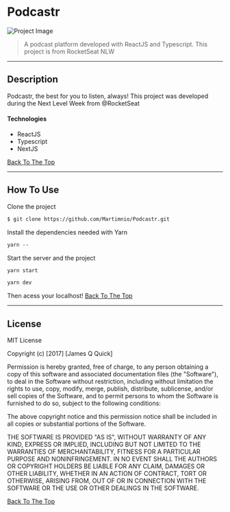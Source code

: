 # Podcastr

![Project Image](https://repository-images.githubusercontent.com/359263816/763c0a80-a07b-11eb-8c1e-753efb2f253a)

> A podcast platform developed with ReactJS and Typescript. This project is from RocketSeat NLW

---

## Description

Podcastr, the best for you to listen, always!
This project was developed during the Next Level Week from @RocketSeat

#### Technologies

- ReactJS
- Typescript
- NextJS

[Back To The Top](#read-me-template)

---

## How To Use

Clone the project

```html
$ git clone https://github.com/Martimnio/Podcastr.git
```

Install the dependencies needed with Yarn

```html
yarn --
```

Start the server and the project

```html
yarn start
```

```html
yarn dev
```
Then acess your localhost!
[Back To The Top](#read-me-template)

---

## License

MIT License

Copyright (c) [2017] [James Q Quick]

Permission is hereby granted, free of charge, to any person obtaining a copy
of this software and associated documentation files (the "Software"), to deal
in the Software without restriction, including without limitation the rights
to use, copy, modify, merge, publish, distribute, sublicense, and/or sell
copies of the Software, and to permit persons to whom the Software is
furnished to do so, subject to the following conditions:

The above copyright notice and this permission notice shall be included in all
copies or substantial portions of the Software.

THE SOFTWARE IS PROVIDED "AS IS", WITHOUT WARRANTY OF ANY KIND, EXPRESS OR
IMPLIED, INCLUDING BUT NOT LIMITED TO THE WARRANTIES OF MERCHANTABILITY,
FITNESS FOR A PARTICULAR PURPOSE AND NONINFRINGEMENT. IN NO EVENT SHALL THE
AUTHORS OR COPYRIGHT HOLDERS BE LIABLE FOR ANY CLAIM, DAMAGES OR OTHER
LIABILITY, WHETHER IN AN ACTION OF CONTRACT, TORT OR OTHERWISE, ARISING FROM,
OUT OF OR IN CONNECTION WITH THE SOFTWARE OR THE USE OR OTHER DEALINGS IN THE
SOFTWARE.

[Back To The Top](#read-me-template)
